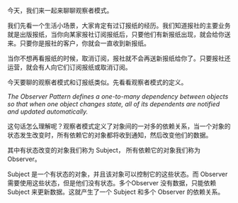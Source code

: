 今天，我们来一起来聊聊观察者模式。

我们先看一个生活小场景，大家肯定有过订报纸的经历。我们知道报社的主要业务就是出版报纸，当你向某家报社订阅报纸后，只要他们有新报纸出现，就会给你送来。只要你是报社的客户，你就会一直收到新报纸。

当你不想再看报纸的时候，取消订阅，报社就不会再送新报纸给你了。只要报社还运营，就会有人向它们订阅报纸或取消订阅。

今天要聊的观察者模式和订报纸类似。先看看观察者模式的定义。

*The Observer Pattern defines a one-to-many dependency between objects so that when one object changes state, all of its dependents are notified and updated automatically.*

这句话怎么理解呢？观察者模式定义了对象间的一对多的依赖关系，当一个对象的状态发生改变时，所有依赖它的对象都将收到通知，然后改变他们的数据。

其中有状态改变的对象我们称为 Subject， 所有依赖它的对象我们称为 Observer。

Subject 是一个有状态的对象，并且该对象可以控制它的这些状态。而 Observer 需要使用这些状态，但是他们没有状态。多个Observer 没有数据，只能依赖 Subject 来更新数据。这就产生了一个 Subject 和多个 Observer 的依赖关系。